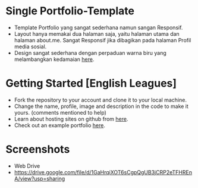 # Single Portfolio-Template
- Template Portfolio yang sangat sederhana namun sangan Responsif.
- Layout hanya memakai dua halaman saja, yaitu halaman utama dan halaman about.me. Sangat Responsif jika dibagikan pada halaman Profil media sosial. 
- Design sangat sederhana dengan perpaduan warna biru yang melambangkan kedamaian <a href="https://github.com/duatigajuni/about-me.github.io">here</a>. 

# Getting Started [English Leagues]
- Fork the repository to your account and clone it to your local machine.
- Change the name, profile, image and description in the code to make it yours. (comments mentioned to help)
- Learn about hosting sites on github from <a href="https://pages.github.com/">here</a>.
- Check out an example portfolio <a href="https://duatigajuni.github.io/">here</a>.

# Screenshots
- Web Drive
- https://drive.google.com/file/d/1GaHrqiXOT6sCgpQgUB3jCRP2eTFHREnA/view?usp=sharing


